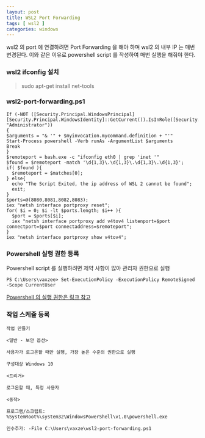 ```yaml
---
layout: post
title: WSL2 Port Forwarding
tags: [ wsl2 ]
categories: windows
---
```




wsl2 의 port 에 연결하려면 Port Forwarding 을 해야 하며 wsl2 의 내부 IP 는 매번 변경된다. 이와 같은 이유로 powershell script 를 작성하여 매번 실행을 해줘야 한다.



### wsl2 ifconfig 설치

> sudo apt-get install net-tools

### wsl2-port-forwarding.ps1

```
If (-NOT ([Security.Principal.WindowsPrincipal][Security.Principal.WindowsIdentity]::GetCurrent()).IsInRole([Security.Principal.WindowsBuiltInRole] "Administrator"))
{   
$arguments = "& '" + $myinvocation.mycommand.definition + "'"
Start-Process powershell -Verb runAs -ArgumentList $arguments
Break
}
$remoteport = bash.exe -c "ifconfig eth0 | grep 'inet '"
$found = $remoteport -match '\d{1,3}\.\d{1,3}\.\d{1,3}\.\d{1,3}';
if( $found ){
  $remoteport = $matches[0];
} else{
  echo "The Script Exited, the ip address of WSL 2 cannot be found";
  exit;
}
$ports=@(8080,8081,8082,8083);
iex "netsh interface portproxy reset";
for( $i = 0; $i -lt $ports.length; $i++ ){
  $port = $ports[$i];
  iex "netsh interface portproxy add v4tov4 listenport=$port connectport=$port connectaddress=$remoteport";
}
iex "netsh interface portproxy show v4tov4";
```

### Powershell 실행 권한 등록

Powershell script 를 실행하려면 제약 사항이 많아 관리자 권한으로 실행

```
PS C:\Users\vaxzee> Set-ExecutionPolicy -ExecutionPolicy RemoteSigned -Scope CurrentUser
```

[Powershell 의 실행 권한은 링크 참고](https://docs.microsoft.com/en-us/powershell/module/microsoft.powershell.core/about/about_execution_policies?view=powershell-7)

### 작업 스케쥴 등록

```
작업 만들기

<일반 - 보안 옵션>

사용자가 로그온할 때만 실행, 가장 높은 수준의 권한으로 실행

구성대상 Windows 10

<트리거>

로그온할 때, 특정 사용자

<동작>

프로그램/스크립트: %SystemRoot%\system32\WindowsPowerShell\v1.0\powershell.exe

인수추가: -File C:\Users\vaxze\wsl2-port-forwarding.ps1
```


